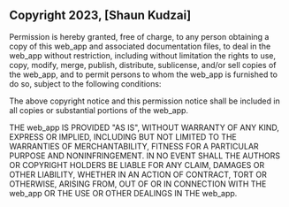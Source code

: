 ## Copyright 2023, [Shaun Kudzai]



Permission is hereby granted, free of charge, to any person obtaining a copy of this web_app and associated documentation files, to deal in the web_app without restriction, including without limitation the rights to use, copy, modify, merge, publish, distribute, sublicense, and/or sell copies of the web_app, and to permit persons to whom the web_app is furnished to do so, subject to the following conditions:

The above copyright notice and this permission notice shall be included in all copies or substantial portions of the web_app.

THE web_app IS PROVIDED "AS IS", WITHOUT WARRANTY OF ANY KIND, EXPRESS OR IMPLIED, INCLUDING BUT NOT LIMITED TO THE WARRANTIES OF MERCHANTABILITY, FITNESS FOR A PARTICULAR PURPOSE AND NONINFRINGEMENT. IN NO EVENT SHALL THE AUTHORS OR COPYRIGHT HOLDERS BE LIABLE FOR ANY CLAIM, DAMAGES OR OTHER LIABILITY, WHETHER IN AN ACTION OF CONTRACT, TORT OR OTHERWISE, ARISING FROM, OUT OF OR IN CONNECTION WITH THE web_app OR THE USE OR OTHER DEALINGS IN THE web_app.
